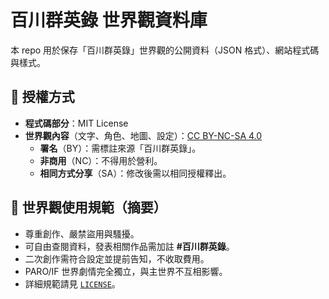 # 百川群英錄 世界觀資料庫

本 repo 用於保存「百川群英錄」世界觀的公開資料（JSON 格式）、網站程式碼與樣式。

## 📖 授權方式
- **程式碼部分**：MIT License  
- **世界觀內容**（文字、角色、地圖、設定）：[CC BY-NC-SA 4.0](https://creativecommons.org/licenses/by-nc-sa/4.0/)  
  - **署名**（BY）：需標註來源「百川群英錄」。  
  - **非商用**（NC）：不得用於營利。  
  - **相同方式分享**（SA）：修改後需以相同授權釋出。  

## 📜 世界觀使用規範（摘要）
- 尊重創作、嚴禁盜用與騷擾。  
- 可自由查閱資料，發表相關作品需加註 **#百川群英錄**。  
- 二次創作需符合設定並提前告知，不收取費用。  
- PARO/IF 世界劇情完全獨立，與主世界不互相影響。  
- 詳細規範請見 [`LICENSE`](/LICENSE)。  

